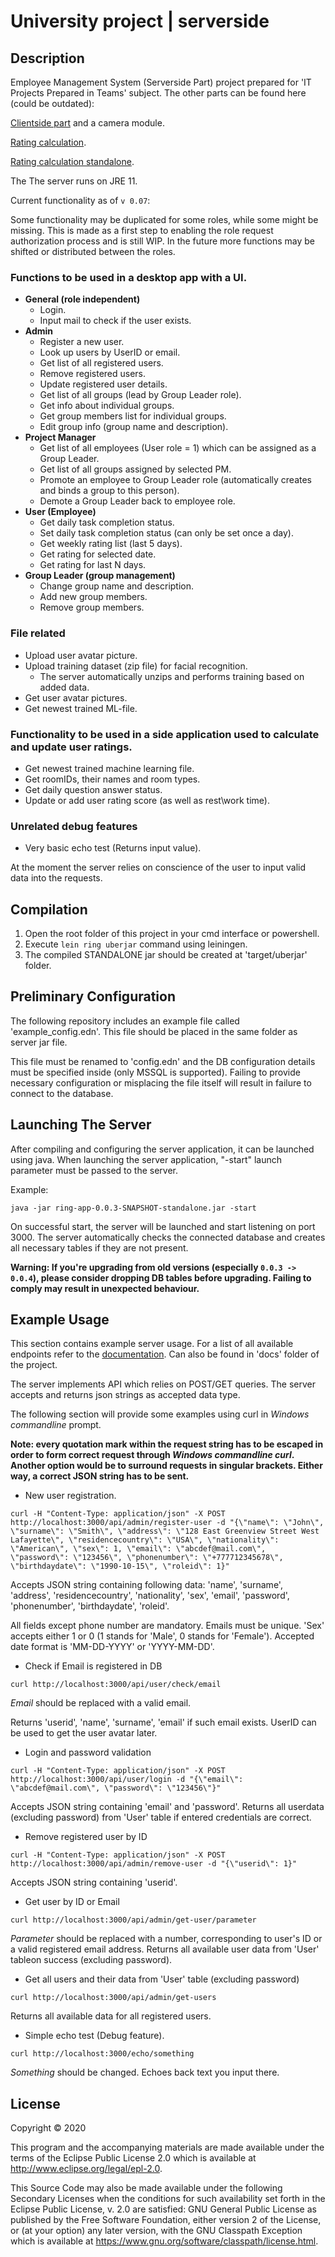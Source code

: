 # University project | serverside

## Description

Employee Management System (Serverside Part) project prepared for 'IT Projects Prepared in Teams' subject.
The other parts can be found here (could be outdated):

[Clientside part](https://github.com/kalimbet/EA) and a camera module.

[Rating calculation](https://github.com/XOFFF/Develop-a-rating-calculation-algorithm/tree/master).

[Rating calculation standalone](https://github.com/XOFFF/Presentation-version-of-Rating-calculation-algorythm).

The The server runs on JRE 11.

Current functionality as of `v 0.07`:

Some functionality may be duplicated for some roles, while some might be missing. This is made as a first step to enabling the role request authorization process and is still WIP.
In the future more functions may be shifted or distributed between the roles.

### Functions to be used in a desktop app with a UI.

- **General (role independent)**
	- Login.
	- Input mail to check if the user exists.
- **Admin**
	- Register a new user.
	- Look up users by UserID or email.
	- Get list of all registered users.
	- Remove registered users.
	- Update registered user details.
	- Get list of all groups (lead by Group Leader role).
	- Get info about individual groups.
	- Get group members list for individual groups.
	- Edit group info (group name and description).
- **Project Manager**
	- Get list of all employees (User role = 1) which can be assigned as a Group Leader.
	- Get list of all groups assigned by selected PM.
	- Promote an employee to Group Leader role (automatically creates and binds a group to this person).
	- Demote a Group Leader back to employee role.
- **User (Employee)**
	- Get daily task completion status.
	- Set daily task completion status (can only be set once a day).
	- Get weekly rating list (last 5 days).
	- Get rating for selected date.
	- Get rating for last N days.
- **Group Leader (group management)**
	- Change group name and description.
	- Add new group members.
	- Remove group members.

### File related

- Upload user avatar picture.
- Upload training dataset (zip file) for facial recognition.
	- The server automatically unzips and performs training based on added data.
- Get user avatar pictures.
- Get newest trained ML-file.

### Functionality to be used in a side application used to calculate and update user ratings.

- Get newest trained machine learning file.
- Get roomIDs, their names and room types.
- Get daily question answer status.
- Update or add user rating score (as well as rest\work time).

### Unrelated debug features

- Very basic echo test (Returns input value).

At the moment the server relies on conscience of the user to input valid data into the requests.

## Compilation

1. Open the root folder of this project in your cmd interface or powershell.
2. Execute `lein ring uberjar` command using leiningen.
3. The compiled STANDALONE jar should be created at 'target/uberjar' folder.

## Preliminary Configuration


The following repository includes an example file called 'example_config.edn'. This file should be placed in the same folder as server jar file.

This file must be renamed to 'config.edn' and the DB configuration details must be specified inside (only MSSQL is supported). Failing to provide necessary configuration or misplacing the file itself will result in failure to connect to the database.

## Launching The Server


After compiling and configuring the server application, it can be launched using java. When launching the server application, "-start" launch parameter must be passed to the server.

Example:

```console
java -jar ring-app-0.0.3-SNAPSHOT-standalone.jar -start
```

On successful start, the server will be launched and start listening on port 3000. The server automatically checks the connected database and creates all necessary tables if they are not present.

**Warning: If you're upgrading from old versions (especially `0.0.3 -> 0.0.4`), please consider dropping DB tables before upgrading. Failing to comply may result in unexpected behaviour.**

## Example Usage


This section contains example server usage. For a list of all available endpoints refer to the [documentation](https://github.com/Nuqler/project-server-clojure/blob/master/docs/doc.md). Can also be found in 'docs' folder of the project.

The server implements API which relies on POST/GET queries. The server accepts and returns json strings as accepted data type.

The following section will provide some examples using curl in *Windows commandline* prompt.

**Note: every quotation mark within the request string has to be escaped in order to form correct request through *Windows commandline curl*. Another option would be to surround requests in singular brackets. Either way, a correct JSON string has to be sent.**

* New user registration.

```console
curl -H "Content-Type: application/json" -X POST http://localhost:3000/api/admin/register-user -d "{\"name\": \"John\", \"surname\": \"Smith\", \"address\": \"128 East Greenview Street West Lafayette\", \"residencecountry\": \"USA\", \"nationality\": \"American\", \"sex\": 1, \"email\": \"abcdef@mail.com\", \"password\": \"123456\", \"phonenumber\": \"+777712345678\", \"birthdaydate\": \"1990-10-15\", \"roleid\": 1}"
```

Accepts JSON string containing following data:  'name', 'surname', 'address', 'residencecountry', 'nationality', 'sex', 'email', 'password', 'phonenumber', 'birthdaydate', 'roleid'.

All fields except phone number are mandatory. Emails must be unique. 'Sex' accepts either 1 or 0 (1 stands for 'Male', 0 stands for 'Female'). Accepted date format is 'MM-DD-YYYY' or 'YYYY-MM-DD'.

* Check if Email is registered in DB

```console
curl http://localhost:3000/api/user/check/email
```

*Email* should be replaced with a valid email.

Returns 'userid', 'name', 'surname', 'email' if such email exists. UserID can be used to get the user avatar later.

* Login and password validation

```console
curl -H "Content-Type: application/json" -X POST http://localhost:3000/api/user/login -d "{\"email\": \"abcdef@mail.com\", \"password\": \"123456\"}"
```

Accepts JSON string containing 'email' and 'password'. Returns all userdata (excluding password) from 'User' table if entered credentials are correct.

* Remove registered user by ID

```console
curl -H "Content-Type: application/json" -X POST http://localhost:3000/api/admin/remove-user -d "{\"userid\": 1}"
```

Accepts JSON string containing 'userid'.

* Get user by ID or Email

```console
curl http://localhost:3000/api/admin/get-user/parameter
```

*Parameter* should be replaced with a number, corresponding to user's ID or a valid registered email address. Returns all available user data from 'User' tableon success (excluding password).

* Get all users and their data from 'User' table (excluding password)

```console
curl http://localhost:3000/api/admin/get-users
```

Returns all available data for all registered users.

* Simple echo test (Debug feature).

```console
curl http://localhost:3000/echo/something
```

*Something* should be changed. Echoes back text you input there.

## License

Copyright © 2020

This program and the accompanying materials are made available under the
terms of the Eclipse Public License 2.0 which is available at
http://www.eclipse.org/legal/epl-2.0.

This Source Code may also be made available under the following Secondary
Licenses when the conditions for such availability set forth in the Eclipse
Public License, v. 2.0 are satisfied: GNU General Public License as published by
the Free Software Foundation, either version 2 of the License, or (at your
option) any later version, with the GNU Classpath Exception which is available
at https://www.gnu.org/software/classpath/license.html.
